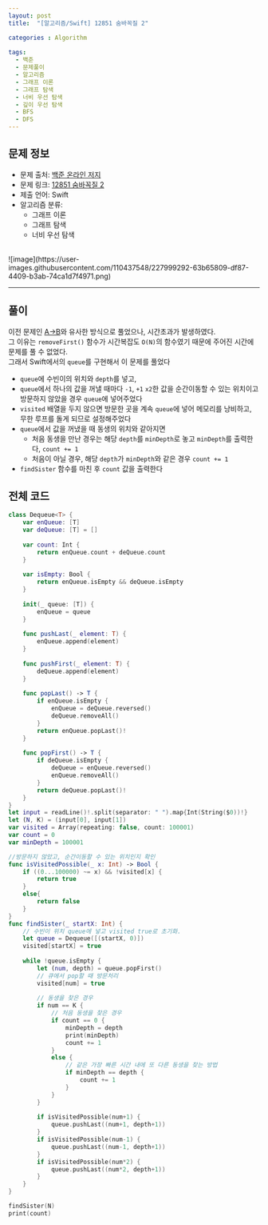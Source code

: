 ```yaml
---
layout: post
title:  "[알고리즘/Swift] 12851 숨바꼭질 2"

categories : Algorithm
  
tags:
  - 백준
  - 문제풀이
  - 알고리즘
  - 그래프 이론
  - 그래프 탐색
  - 너비 우선 탐색
  - 깊이 우선 탐색
  - BFS
  - DFS
---
```


## 문제 정보
 - 문제 출처: [백준 온라인 저지](http://boj.kr/)
 - 문제 링크: [12851 숨바꼭질 2](https://www.acmicpc.net/problem/12851)
 - 제출 언어: Swift
 - 알고리즘 분류:    
    - 그래프 이론
    - 그래프 탐색
    - 너비 우선 탐색

 <br>   
![image](https://user-images.githubusercontent.com/110437548/227999292-63b65809-df87-4409-b3ab-74ca1d7f4971.png)   

* * *    
## 풀이   
이전 문제인 [A->B](https://sumin305.github.io/2023/03/21/Baekjoon-16953)와 유사한 방식으로 풀었으나, 시간초과가 발생하였다.    
그 이유는 `removeFirst()` 함수가 시간복잡도 `O(N)`의 함수였기 때문에 주어진 시간에 문제를 풀 수 없었다.   
그래서 Swift에서의 `queue`를 구현해서 이 문제를 풀었다
- `queue`에 수빈이의 위치와 `depth`를 넣고, 
- `queue`에서 하나의 값을 꺼낼 때마다 `-1`, `+1` `x2`한 값을 순간이동할 수 있는 위치이고 방문하지 않았을 경우 `queue`에 넣어주었다 
- `visited` 배열을 두지 않으면 방문한 곳을 계속 `queue`에 넣어 메모리를 낭비하고, 무한 루프를 돌게 되므로 설정해주었다
- `queue`에서 값을 꺼냈을 때 동생의 위치와 같아지면
  - 처음 동생을 만난 경우는 해당 `depth`를 `minDepth`로 놓고 `minDepth`를 출력한다, `count += 1`
  - 처음이 아닐 경우, 해당 `depth`가 `minDepth`와 같은 경우 `count += 1`
- `findSister` 함수를 마친 후 `count` 값을 출력한다


## 전체 코드
```swift
class Dequeue<T> {
    var enQueue: [T]
    var deQueue: [T] = []
    
    var count: Int {
        return enQueue.count + deQueue.count
    }
    
    var isEmpty: Bool {
        return enQueue.isEmpty && deQueue.isEmpty
    }
    
    init(_ queue: [T]) {
        enQueue = queue
    }
    
    func pushLast(_ element: T) {
        enQueue.append(element)
    }
    
    func pushFirst(_ element: T) {
        deQueue.append(element)
    }
    
    func popLast() -> T {
        if enQueue.isEmpty {
            enQueue = deQueue.reversed()
            deQueue.removeAll()
        }
        return enQueue.popLast()!
    }
    
    func popFirst() -> T {
        if deQueue.isEmpty {
            deQueue = enQueue.reversed()
            enQueue.removeAll()
        }
        return deQueue.popLast()!
    }
}
let input = readLine()!.split(separator: " ").map{Int(String($0))!}
let (N, K) = (input[0], input[1])
var visited = Array(repeating: false, count: 100001)
var count = 0
var minDepth = 100001

//방문하지 않았고, 순간이동할 수 있는 위치인지 확인
func isVisitedPossible(_ x: Int) -> Bool {
    if ((0...100000) ~= x) && !visited[x] {
        return true
    }
    else{
        return false
    }
}
func findSister(_ startX: Int) {
    // 수빈이 위치 queue에 넣고 visited true로 초기화.
    let queue = Dequeue([(startX, 0)])
    visited[startX] = true
    
    while !queue.isEmpty {
        let (num, depth) = queue.popFirst()
        // 큐에서 pop할 때 방문처리
        visited[num] = true
        
        // 동생을 찾은 경우
        if num == K {
            // 처음 동생을 찾은 경우
            if count == 0 {
                minDepth = depth
                print(minDepth)
                count += 1
            }
            else {
                // 같은 가장 빠른 시간 내에 또 다른 동생을 찾는 방법
                if minDepth == depth {
                    count += 1
                }
            }
        }
        
        if isVisitedPossible(num+1) {
            queue.pushLast((num+1, depth+1))
        }
        if isVisitedPossible(num-1) {
            queue.pushLast((num-1, depth+1))
        }
        if isVisitedPossible(num*2) {
            queue.pushLast((num*2, depth+1))
        }
    }
}

findSister(N)
print(count)

```
